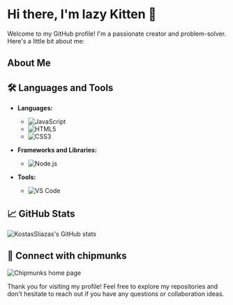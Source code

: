 # Hi there, I'm lazy Kitten 👋

Welcome to my GitHub profile! I'm a passionate creator and problem-solver. Here's a little bit about me:

## About Me

## 🛠️ Languages and Tools

- **Languages:**
  - ![JavaScript](https://img.shields.io/badge/JavaScript-F7DF1E?style=for-the-badge&logo=javascript&logoColor=black)
  - ![HTML5](https://img.shields.io/badge/HTML5-E34F26?style=for-the-badge&logo=html5&logoColor=white)
  - ![CSS3](https://img.shields.io/badge/CSS3-1572B6?style=for-the-badge&logo=css3&logoColor=white)

- **Frameworks and Libraries:**
  - ![Node.js](https://img.shields.io/badge/Node.js-339933?style=for-the-badge&logo=node-dot-js&logoColor=white)

- **Tools:**
  - ![VS Code](https://img.shields.io/badge/VS%20Code-007ACC?style=for-the-badge&logo=visual-studio-code&logoColor=white)

## 📈 GitHub Stats
![KostasSliazas's GitHub stats](https://github-readme-stats.vercel.app/api?username=KostasSliazas&show_icons=true&theme=radical)

## 🔗 Connect with chipmunks 
![Chipmunks home page](https://kostassliazas.github.io/burundukas/)

Thank you for visiting my profile! Feel free to explore my repositories and don't hesitate to reach out if you have any questions or collaboration ideas.
